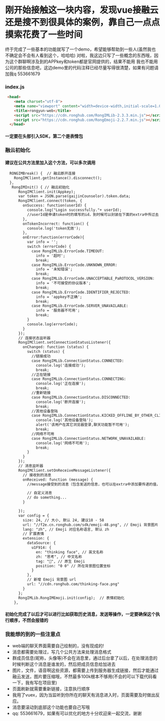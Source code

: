 # 刚开始接触这一块内容，发现vue接融云还是搜不到很具体的案例，靠自己一点点摸索花费了一些时间
终于完成了一些基本的功能就写了一个demo，希望能够帮助到一些人(虽然我也不确定会不会有人看到这个，哈哈哈)
对啦，我这边只写了一些概念的东西哦，因为这个群聊啊涉及到的APPkey和token都是官网提供的，结果不能用
我也不能用公司的那些信息吧，这边demo里的代码注释已经尽量写得很清楚，如果有问题请加我q 553661679


### index.js

``` html
 <head>
    <meta charset="utf-8">
    <meta name="viewport" content="width=device-width,initial-scale=1.0">
    <title>rongyun-web</title>
    <script src="https://cdn.ronghub.com/RongIMLib-2.3.3.min.js"></script>
    <script src="https://cdn.ronghub.com/RongEmoji-2.2.7.min.js"></script>
  </head>
```
#### 一定要在头部引入SDK，第二个是表情包

### 融云初始化

#### 建议在公共方法里加入这个方法，可以多次调用

``` html
  RONGIMBreak() {  // 融云断开连接
    RongIMClient.getInstance().disconnect();
  },
   RongIMInit() { // 融云初始化
      RongIMClient.init(Appkey);
      var token = JSON.parse(gaijinCounselor).token.data;
      RongIMClient.connect(token, {
        onSuccess: function(userId) {
          console.log("Login successfully."+ userId);
          //userId是申请token时的填写的id，到时候可以封装在下面的extra中传过去
        },
        onTokenIncorrect: function() {
          console.log('token无效');
        },
        onError:function(errorCode){
          var info = '';
          switch (errorCode) {
            case RongIMLib.ErrorCode.TIMEOUT:
              info = '超时';
              break;
            case RongIMLib.ErrorCode.UNKNOWN_ERROR:
              info = '未知错误';
              break;
            case RongIMLib.ErrorCode.UNACCEPTABLE_PaROTOCOL_VERSION:
              info = '不可接受的协议版本';
              break;
            case RongIMLib.ErrorCode.IDENTIFIER_REJECTED:
              info = 'appkey不正确';
              break;
            case RongIMLib.ErrorCode.SERVER_UNAVAILABLE:
              info = '服务器不可用';
              break;
          }
          console.log(errorCode);
        }
      });
      // 连接状态监听器
      RongIMClient.setConnectionStatusListener({
        onChanged: function (status) {
          switch (status) {
            //链接成功
            case RongIMLib.ConnectionStatus.CONNECTED:
              console.log('连接成功');
              break;
            //正在链接
            case RongIMLib.ConnectionStatus.CONNECTING:
              console.log('正在连接');
              break;
            //重新链接
            case RongIMLib.ConnectionStatus.DISCONNECTED:
              console.log('断开连接');
              break;
            //其他设备登陆
            case RongIMLib.ConnectionStatus.KICKED_OFFLINE_BY_OTHER_CLIENT:
              console.log('其他设备登陆');
              alert('该用户在其它浏览器登录,聊天功能暂不可用');
              break;
            //网络不可用
            case RongIMLib.ConnectionStatus.NETWORK_UNAVAILABLE:
              console.log('网络不可用');
              break;
          }
        }
      });
      // 消息监听器
      RongIMClient.setOnReceiveMessageListener({
        // 接收到的消息
        onReceived: function (message) {
          //message接受到的消息（包含发送的信息，也可以在extra中添加要传递的值，如：时间等）

          // 自定义消息
          // do something...
        }

      });
      var config = {
        size: 24, // 大小, 默认 24, 建议18 - 58
        url: "//f2e.cn.ronghub.com/sdk/emoji-48.png", // Emoji 背景图片
        lang: "zh", // Emoji 对应名称语言, 默认 zh
        // 扩展表情
        extension: {
          dataSource: {
            u1F914: {
              en: "thinking face", // 英文名称
              zh: "思考", // 中文名称
              tag: "🤔", // 原生 Emoji
              position: "0 0" // 所在背景图位置坐标
            }
          },
          // 新增 Emoji 背景图 url
          url: "//cdn.ronghub.com/thinking-face.png"
        }
      };
      RongIMLib.RongIMEmoji.init(config);  // 表情初始化
    },
```

#### 初始化完成了以后才可以进行比如获取历史消息，发送等操作，一定要确保这个执行顺序，不然会报错的

### 我能想的到的一些注意点

- web端的聊天界面需要自己绘制的，没有现成的!
- 消息都需要处理过，写几个公共方法来处理消息格式
- 群成员信息(昵称，头像等)不会在消息里，通过后台拿了以后，在处理消息的时候判断这个消息是谁发的，然后把成员信息给加进去
- 图片，文件，语音啊这些资源，都需要上传到服务器生成链接，然后才能通过融云发送，图片要压缩哦，不然最多100k根本不够用(不会的可以下载代码看一下，我有写在项目里)
- 页面刷新就需要重新链接，注意执行顺序
- 我用了vuex，因为当监听到你所在的聊天有消息进入时，页面需要及时做出反应。
- 消息要滚动到底部这个功能也要自己写哦
- qq: 553661679，如果有可以优化的地方十分欢迎来一起交流，谢谢
